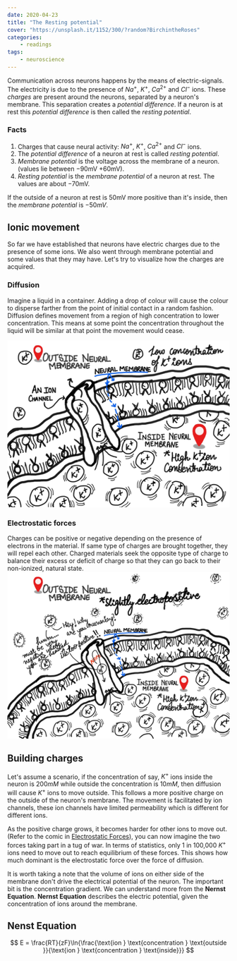 ```yaml
---
date: 2020-04-23
title: "The Resting potential"
cover: "https://unsplash.it/1152/300/?random?BirchintheRoses"
categories:
    - readings
tags:
    - neuroscience
---
```


Communication across neurons happens by the means of electric-signals. The electricity is due to the presence of $Na^{+}$, $K^{+}$, $Ca^{2+}$ and $Cl^{-}$ ions. These _charges_ are present around the neurons, separated by a neuron's membrane. This separation creates a _potential difference_. If a neuron is at rest this _potential difference_ is then called the _resting potential_.

### Facts
1. Charges that cause neural activity: $Na^{+}$, $K^{+}$, $Ca^{2+}$ and $Cl^{-}$ ions.
2. The _potential difference_ of a neuron at rest is called _resting potential_.
3. _Membrane potential_ is the voltage across the membrane of a neuron. (values lie between $-90\text{mV}$ $+60\text{mV}$).
4. _Resting potential_ is the _membrane potential_ of a neuron at rest. The values are about $-70\text{mV}$.

If the outside of a neuron at rest is $50\text{mV}$ more positive than it's inside, then the _membrane potential_ is $-50{mV}$.

## Ionic movement
So far we have established that neurons have electric charges due to the presence of some ions. We also went through membrane potential and some values that they may have. Let's try to visualize how the charges are acquired.

### Diffusion
Imagine a liquid in a container. Adding a drop of colour will cause the colour to disperse farther from the point of initial contact in a random fashion. Diffusion defines movement from a region of high concentration to lower concentration. This means at some point the concentration throughout the liquid will be similar at that point the movement would cease.

![Fig: Diffusion of K+ ions, movement from a region of high-concentration (inside the membrane) to low-concentration (outside the membrane).](./images/diffusion.jpg)

### Electrostatic forces
Charges can be positive or negative depending on the presence of electrons in the material. If same type of charges are brought together, they will repel each other. Charged materials seek the opposite type of charge to balance their excess or deficit of charge so that they can go back to their non-ionized, natural state.
![Fig: Electrostatic effects prevent movement across the ion channel](./images/electrostatics-and-k-plus-ions.jpg)

## Building charges
Let's assume a scenario, if the concentration of say, $K^{+}$ ions inside the neuron is $200 mM$ while outside the concentration is $10mM$, then diffusion will cause $K^{+}$ ions to move outside. This follows a more positive charge on the outside of the neuron's membrane. The movement is facilitated by ion channels, these ion channels have limited permeability which is different for different ions. 

As the positive charge grows, it becomes harder for other ions to move out. (Refer to the comic in [Electrostatic Forces](#electrostatic-forces)), you can now imagine the two forces taking part in a tug of war. In terms of statistics, only 1 in 100,000 $K^{+}$ ions need to move out to reach equilibrium of these forces. This shows how much dominant is the electrostatic force over the force of diffusion.

It is worth taking a note that the volume of ions on either side of the membrane don't drive the electrical potential of the neuron. The important bit is the concentration gradient. We can understand more from the **Nernst Equation**. **Nernst Equation** describes the electric potential, given the concentration of ions around the membrane. 

## Nenst Equation
$$
E = \frac{RT}{zF}\ln{\frac{\text{ion } \text{concentration } \text{outside }}{\text{ion } \text{concentration } \text{inside}}}
$$
